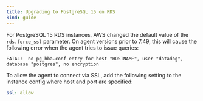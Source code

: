 ```yaml
---
title: Upgrading to PostgreSQL 15 on RDS
kind: guide
---
```


For PostgreSQL 15 RDS instances, AWS changed the default value of the `rds.force_ssl` parameter. On agent versions prior to 7.49, this will cause the following error when the agent tries to issue queries:

```
FATAL:  no pg_hba.conf entry for host "HOSTNAME", user "datadog", database "postgres", no encryption
```

To allow the agent to connect via SSL, add the following setting to the instance config where host and port are specified:

```yaml
ssl: allow
```
